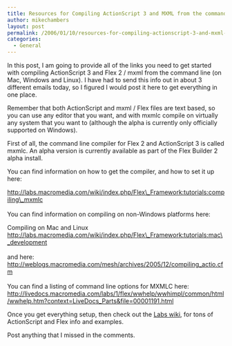 ```yaml
---
title: Resources for Compiling ActionScript 3 and MXML from the command line
author: mikechambers
layout: post
permalink: /2006/01/10/resources-for-compiling-actionscript-3-and-mxml-from-the-command-line/
categories:
  - General
---
```



In this post, I am going to provide all of the links you need to get started with compiling ActionScript 3 and Flex 2 / mxml from the command line (on Mac, Windows and Linux). I have had to send this info out in about 3 different emails today, so I figured I would post it here to get everything in one place.  
<!--more-->

  
Remember that both ActionScript and mxml / Flex files are text based, so you can use any editor that you want, and with mxmlc compile on virtually any system that you want to (although the alpha is currently only officially supported on Windows).

First of all, the command line compiler for Flex 2 and ActionScript 3 is called mxmlc. An alpha version is currently available as part of the Flex Builder 2 alpha install.

You can find information on how to get the compiler, and how to set it up here:

[http://labs.macromedia.com/wiki/index.php/Flex\_Framework:tutorials:compiling\_mxmlc  
][1]  
You can find information on compiling on non-Windows platforms here:

Compiling on Mac and Linux  
[http://labs.macromedia.com/wiki/index.php/Flex\_Framework:tutorials:mac\_development  
][2]  
and here:  
[http://weblogs.macromedia.com/mesh/archives/2005/12/compiling_actio.cfm  
][3]  
You can find a listing of command line options for MXMLC here:  
<http://livedocs.macromedia.com/labs/1/flex/wwhelp/wwhimpl/common/html/wwhelp.htm?context=LiveDocs_Parts&file=00001191.html>

Once you get everything setup, then check out the [Labs wiki][4], for tons of ActionScript and Flex info and examples.

Post anything that I missed in the comments.

 [1]: http://labs.macromedia.com/wiki/index.php/Flex_Framework:tutorials:compiling_mxmlc
 [2]: http://labs.macromedia.com/wiki/index.php/Flex_Framework:tutorials:mac_development
 [3]: http://weblogs.macromedia.com/mesh/archives/2005/12/compiling_actio.cfm
 [4]: http://labs.macromedia.com/wiki/index.php/Main_Page